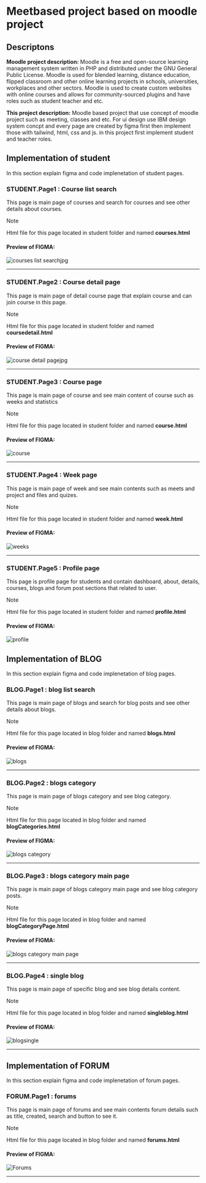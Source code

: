 # Meetbased project based on moodle project

## Descriptons

**Moodle project description:** Moodle is a free and open-source learning management system written in PHP and distributed under the GNU General Public License. Moodle is used for blended learning, distance education, flipped classroom and other online learning projects in schools, universities, workplaces and other sectors.
Moodle is used to create custom websites with online courses and allows for community-sourced plugins and have roles such as student teacher and etc.

**This project description:** Moodle based project that use concept of moodle project such as meeting, classes and etc. For ui design use IBM design system concpt and every page are created by figma first then implement those with tailwind, html, css and js. 
in this project first implement student and teacher roles.

## Implementation of student
In this section explain figma and code implenetation of student pages.
### STUDENT.Page1 : Course list search
This page is main page of courses and search for courses and see other details about courses.
> [!Note]
> Html file for this page located in student folder and named **courses.html**

#### **Preview of FIGMA**:
![courses list searchjpg](https://github.com/user-attachments/assets/827ca773-ccc5-4d18-ba4b-36d8f932b9da)
___

### STUDENT.Page2 : Course detail page
This page is main page of detail course page that explain course and can join course in this page.
> [!Note]
> Html file for this page located in student folder and named **coursedetail.html**

#### **Preview of FIGMA**:
![course detail pagejpg](https://github.com/user-attachments/assets/5958bcfb-ab59-47f7-878f-058b85783644)
___

### STUDENT.Page3 : Course page
This page is main page of course and see main content of course such as weeks and statistics 
> [!Note]
> Html file for this page located in student folder and named **course.html**

#### **Preview of FIGMA**:
![course](https://github.com/user-attachments/assets/442ff4c7-8431-4771-9b7d-09e84add2e28)

___

### STUDENT.Page4 : Week page
This page is main page of week and see main contents such as meets and project and files and quizes. 
> [!Note]
> Html file for this page located in student folder and named **week.html**

#### **Preview of FIGMA**:
![weeks](https://github.com/user-attachments/assets/911d98e9-d97f-477e-9875-b119eb0082dc)

___

### STUDENT.Page5 : Profile page
This page is profile page for students and contain dashboard, about, details, courses, blogs and forum post sections that related to user.
> [!Note]
> Html file for this page located in student folder and named **profile.html**

#### **Preview of FIGMA**:
![profile](https://github.com/user-attachments/assets/655a15de-04be-4db8-abea-89ad9de6114c)


## Implementation of BLOG
In this section explain figma and code implenetation of blog pages.
### BLOG.Page1 : blog list search
This page is main page of blogs and search for blog posts and see other details about blogs.
> [!Note]
> Html file for this page located in blog folder and named **blogs.html**

#### **Preview of FIGMA**:
![blogs](https://github.com/user-attachments/assets/8c5806a2-b12b-4d7b-b834-57cc7871d817)

___

### BLOG.Page2 : blogs category
This page is main page of blogs category and see blog category.
> [!Note]
> Html file for this page located in blog folder and named **blogCategories.html**

#### **Preview of FIGMA**:
![blogs category](https://github.com/user-attachments/assets/e4062298-fc55-4942-8dcf-3a794393f02a)

___

### BLOG.Page3 : blogs category main page
This page is main page of blogs category main page and see blog category posts.
> [!Note]
> Html file for this page located in blog folder and named **blogCategoryPage.html**

#### **Preview of FIGMA**:
![blogs category main page](https://github.com/user-attachments/assets/fc657116-a53e-4833-acc5-ef1fcc211acd)

___

### BLOG.Page4 : single blog
This page is main page of specific blog and see blog details content.
> [!Note]
> Html file for this page located in blog folder and named **singleblog.html**

#### **Preview of FIGMA**:
![blogsingle](https://github.com/user-attachments/assets/be282d25-7367-453b-a767-f4f7f56cdec0)

___

## Implementation of FORUM
In this section explain figma and code implenetation of forum pages.
### FORUM.Page1 : forums
This page is main page of forums and see main contents forum details such as title, created, search and button to see it.
> [!Note]
> Html file for this page located in blog folder and named **forums.html**

#### **Preview of FIGMA**:
![Forums](https://github.com/user-attachments/assets/ddc539ee-5a22-4bec-b2ad-a366f526f20c)

___
